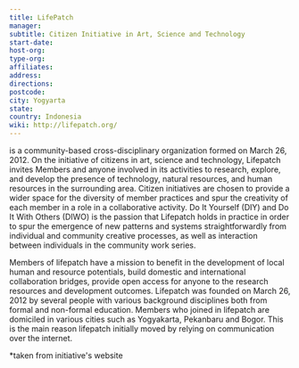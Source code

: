 ```yaml
---
title: LifePatch
manager:
subtitle: Citizen Initiative in Art, Science and Technology
start-date:
host-org:
type-org:
affiliates:
address:
directions:
postcode:
city: Yogyarta
state:
country: Indonesia
wiki: http://lifepatch.org/
---
```


is a community-based cross-disciplinary organization formed on March 26, 2012. On the initiative of citizens in art, science and technology, Lifepatch invites Members and anyone involved in its activities to research, explore, and develop the presence of technology, natural resources, and human resources in the surrounding area. Citizen initiatives are chosen to provide a wider space for the diversity of member practices and spur the creativity of each member in a role in a collaborative activity. Do It Yourself (DIY) and Do It With Others (DIWO) is the passion that Lifepatch holds in practice in order to spur the emergence of new patterns and systems straightforwardly from individual and community creative processes, as well as interaction between individuals in the community work series.

Members of lifepatch have a mission to benefit in the development of local human and resource potentials, build domestic and international collaboration bridges, provide open access for anyone to the research resources and development outcomes. Lifepatch was founded on March 26, 2012 by several people with various background disciplines both from formal and non-formal education. Members who joined in lifepatch are domiciled in various cities such as Yogyakarta, Pekanbaru and Bogor. This is the main reason lifepatch initially moved by relying on communication over the internet.


\*taken from initiative's website
